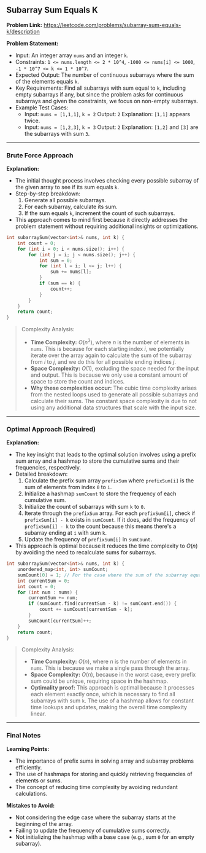 ## Subarray Sum Equals K

**Problem Link:** https://leetcode.com/problems/subarray-sum-equals-k/description

**Problem Statement:**
- Input: An integer array `nums` and an integer `k`.
- Constraints: `1 <= nums.length <= 2 * 10^4`, `-1000 <= nums[i] <= 1000`, `-1 * 10^7 <= k <= 1 * 10^7`.
- Expected Output: The number of continuous subarrays where the sum of the elements equals `k`.
- Key Requirements: Find all subarrays with sum equal to `k`, including empty subarrays if any, but since the problem asks for continuous subarrays and given the constraints, we focus on non-empty subarrays.
- Example Test Cases: 
    - Input: `nums = [1,1,1]`, `k = 2`
    Output: `2`
    Explanation: `[1,1]` appears twice.
    - Input: `nums = [1,2,3]`, `k = 3`
    Output: `2`
    Explanation: `[1,2]` and `[3]` are the subarrays with sum `3`.

---

### Brute Force Approach

**Explanation:**
- The initial thought process involves checking every possible subarray of the given array to see if its sum equals `k`.
- Step-by-step breakdown:
    1. Generate all possible subarrays.
    2. For each subarray, calculate its sum.
    3. If the sum equals `k`, increment the count of such subarrays.
- This approach comes to mind first because it directly addresses the problem statement without requiring additional insights or optimizations.

```cpp
int subarraySum(vector<int>& nums, int k) {
    int count = 0;
    for (int i = 0; i < nums.size(); i++) {
        for (int j = i; j < nums.size(); j++) {
            int sum = 0;
            for (int l = i; l <= j; l++) {
                sum += nums[l];
            }
            if (sum == k) {
                count++;
            }
        }
    }
    return count;
}
```

> Complexity Analysis:
> - **Time Complexity:** $O(n^3)$, where $n$ is the number of elements in `nums`. This is because for each starting index $i$, we potentially iterate over the array again to calculate the sum of the subarray from $i$ to $j$, and we do this for all possible ending indices $j$.
> - **Space Complexity:** $O(1)$, excluding the space needed for the input and output. This is because we only use a constant amount of space to store the count and indices.
> - **Why these complexities occur:** The cubic time complexity arises from the nested loops used to generate all possible subarrays and calculate their sums. The constant space complexity is due to not using any additional data structures that scale with the input size.

---

### Optimal Approach (Required)

**Explanation:**
- The key insight that leads to the optimal solution involves using a prefix sum array and a hashmap to store the cumulative sums and their frequencies, respectively.
- Detailed breakdown:
    1. Calculate the prefix sum array `prefixSum` where `prefixSum[i]` is the sum of elements from index `0` to `i`.
    2. Initialize a hashmap `sumCount` to store the frequency of each cumulative sum.
    3. Initialize the count of subarrays with sum `k` to `0`.
    4. Iterate through the `prefixSum` array. For each `prefixSum[i]`, check if `prefixSum[i] - k` exists in `sumCount`. If it does, add the frequency of `prefixSum[i] - k` to the count because this means there's a subarray ending at `i` with sum `k`.
    5. Update the frequency of `prefixSum[i]` in `sumCount`.
- This approach is optimal because it reduces the time complexity to $O(n)$ by avoiding the need to recalculate sums for subarrays.

```cpp
int subarraySum(vector<int>& nums, int k) {
    unordered_map<int, int> sumCount;
    sumCount[0] = 1; // For the case where the sum of the subarray equals k and starts from the beginning
    int currentSum = 0;
    int count = 0;
    for (int num : nums) {
        currentSum += num;
        if (sumCount.find(currentSum - k) != sumCount.end()) {
            count += sumCount[currentSum - k];
        }
        sumCount[currentSum]++;
    }
    return count;
}
```

> Complexity Analysis:
> - **Time Complexity:** $O(n)$, where $n$ is the number of elements in `nums`. This is because we make a single pass through the array.
> - **Space Complexity:** $O(n)$, because in the worst case, every prefix sum could be unique, requiring space in the hashmap.
> - **Optimality proof:** This approach is optimal because it processes each element exactly once, which is necessary to find all subarrays with sum `k`. The use of a hashmap allows for constant time lookups and updates, making the overall time complexity linear.

---

### Final Notes

**Learning Points:**
- The importance of prefix sums in solving array and subarray problems efficiently.
- The use of hashmaps for storing and quickly retrieving frequencies of elements or sums.
- The concept of reducing time complexity by avoiding redundant calculations.

**Mistakes to Avoid:**
- Not considering the edge case where the subarray starts at the beginning of the array.
- Failing to update the frequency of cumulative sums correctly.
- Not initializing the hashmap with a base case (e.g., sum `0` for an empty subarray).